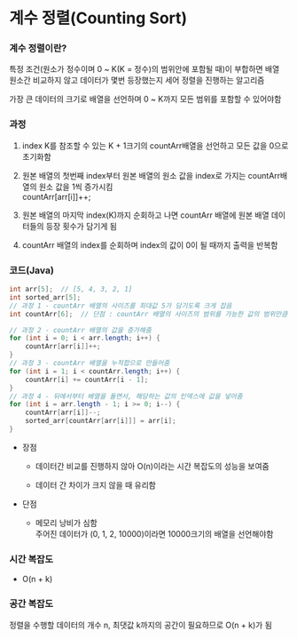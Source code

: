 # 계수 정렬(Counting Sort)

### 계수 정렬이란?

특정 조건(원소가 정수이며 0 ~ K(K = 정수)의 범위안에 포함될 때)이 부합하면 배열 원소간 비교하지 않고 데이터가 몇번 등장했는지 세어 정렬을 진행하는 알고리즘

가장 큰 데이터의 크기로 배열을 선언하며 0 ~ K까지 모든 범위를 포함할 수 있어야함
### 과정

1. index K를 참조할 수 있는 K + 1크기의 countArr배열을 선언하고 모든 값을 0으로 초기화함

2. 원본 배열의 첫번째 index부터 원본 배열의 원소 값을 index로 가지는 countArr배열의 원소 값을 1씩 증가시킴\
   countArr[arr[i]]++;

3. 원본 배열의 마지막 index(K)까지 순회하고 나면 countArr 배열에 원본 배열 데이터들의 등장 횟수가 담기게 됨

4. countArr 배열의 index를 순회하며 index의 값이 0이 될 때까지 출력을 반복함

### 코드(Java)
```Java
int arr[5];  // [5, 4, 3, 2, 1]
int sorted_arr[5];
// 과정 1 - countArr 배열의 사이즈를 최대값 5가 담기도록 크게 잡음
int countArr[6];  // 단점 : countArr 배열의 사이즈의 범위를 가능한 값의 범위만큼 크게 잡아야 하므로 비효율적임

// 과정 2 - countArr 배열의 값을 증가해줌
for (int i = 0; i < arr.length; i++) {
    countArr[arr[i]]++;
}
// 과정 3 - countArr 배열을 누적합으로 만들어줌
for (int i = 1; i < countArr.length; i++) {
    countArr[i] += countArr[i - 1];
}
// 과정 4 - 뒤에서부터 배열을 돌면서, 해당하는 값의 인덱스에 값을 넣어줌
for (int i = arr.length - 1; i >= 0; i--) {
    countArr[arr[i]]--;
    sorted_arr[countArr[arr[i]]] = arr[i];
}
```

* 장점
  
  * 데이터간 비교를 진행하지 않아 O(n)이라는 시간 복잡도의 성능을 보여줌
  
  * 데이터 간 차이가 크지 않을 때 유리함
  
* 단점

  * 메모리 낭비가 심함\
    주어진 데이터가 (0, 1, 2, 10000)이라면 10000크기의 배열을 선언해야함
  
### 시간 복잡도

* O(n + k)

### 공간 복잡도

정렬을 수행할 데이터의 개수 n, 최댓값 k까지의 공간이 필요하므로 O(n + k)가 됨
